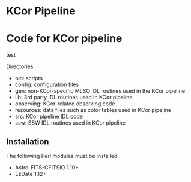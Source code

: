 # KCor Pipeline

# Code for KCor pipeline
test

Directories

* bin: scripts
* config: configuration files
* gen: non-KCor-specific MLSO IDL routines used in the KCor pipeline
* lib: 3rd party IDL routines used in KCor pipeline
* observing: KCor-related observing code
* resources: data files such as color tables used in KCor pipeline
* src: KCor pipeline IDL code
* ssw: SSW IDL routines used in KCor pipeline


## Installation

The following Perl modules must be installed:

* Astro-FITS-CFITSIO 1.10+
* EzDate 1.12+
